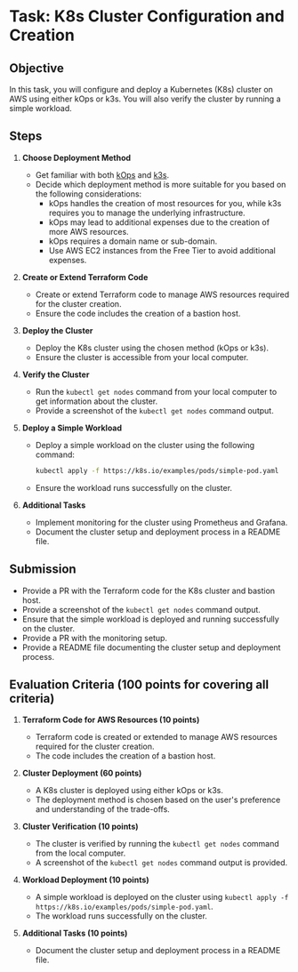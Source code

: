 # Task: K8s Cluster Configuration and Creation

## Objective

In this task, you will configure and deploy a Kubernetes (K8s) cluster on AWS using either kOps or k3s. You will also verify the cluster by running a simple workload.

## Steps

1. **Choose Deployment Method**

   - Get familiar with both [kOps](https://kops.sigs.k8s.io/) and [k3s](https://k3s.io/).
   - Decide which deployment method is more suitable for you based on the following considerations:
     - kOps handles the creation of most resources for you, while k3s requires you to manage the underlying infrastructure.
     - kOps may lead to additional expenses due to the creation of more AWS resources.
     - kOps requires a domain name or sub-domain.
     - Use AWS EC2 instances from the Free Tier to avoid additional expenses.

2. **Create or Extend Terraform Code**

   - Create or extend Terraform code to manage AWS resources required for the cluster creation.
   - Ensure the code includes the creation of a bastion host.

3. **Deploy the Cluster**

   - Deploy the K8s cluster using the chosen method (kOps or k3s).
   - Ensure the cluster is accessible from your local computer.

4. **Verify the Cluster**

   - Run the `kubectl get nodes` command from your local computer to get information about the cluster.
   - Provide a screenshot of the `kubectl get nodes` command output.

5. **Deploy a Simple Workload**

   - Deploy a simple workload on the cluster using the following command:
     ```sh
     kubectl apply -f https://k8s.io/examples/pods/simple-pod.yaml
     ```
   - Ensure the workload runs successfully on the cluster.

6. **Additional Tasks**
   - Implement monitoring for the cluster using Prometheus and Grafana.
   - Document the cluster setup and deployment process in a README file.

## Submission

- Provide a PR with the Terraform code for the K8s cluster and bastion host.
- Provide a screenshot of the `kubectl get nodes` command output.
- Ensure that the simple workload is deployed and running successfully on the cluster.
- Provide a PR with the monitoring setup.
- Provide a README file documenting the cluster setup and deployment process.

## Evaluation Criteria (100 points for covering all criteria)

1. **Terraform Code for AWS Resources (10 points)**

   - Terraform code is created or extended to manage AWS resources required for the cluster creation.
   - The code includes the creation of a bastion host.

2. **Cluster Deployment (60 points)**

   - A K8s cluster is deployed using either kOps or k3s.
   - The deployment method is chosen based on the user's preference and understanding of the trade-offs.

3. **Cluster Verification (10 points)**

   - The cluster is verified by running the `kubectl get nodes` command from the local computer.
   - A screenshot of the `kubectl get nodes` command output is provided.

4. **Workload Deployment (10 points)**

   - A simple workload is deployed on the cluster using `kubectl apply -f https://k8s.io/examples/pods/simple-pod.yaml`.
   - The workload runs successfully on the cluster.

5. **Additional Tasks (10 points)**
   - Document the cluster setup and deployment process in a README file.
